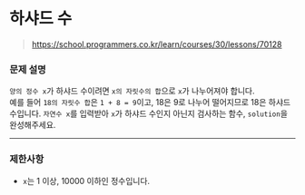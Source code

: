 # 하샤드 수

> https://school.programmers.co.kr/learn/courses/30/lessons/70128

### 문제 설명

`양의 정수 x`가 하샤드 수이려면 `x의 자릿수의 합`으로 `x`가 나누어져야 합니다.  
예를 들어 `18의 자릿수 합`은 `1 + 8 = 9`이고, 18은 9로 나누어 떨어지므로 18은 하샤드 수입니다. `자연수 x`를 입력받아 `x`가 하샤드 수인지 아닌지 검사하는 함수, `solution`을 완성해주세요.

-----

### 제한사항

- `x`는 1 이상, 10000 이하인 정수입니다.